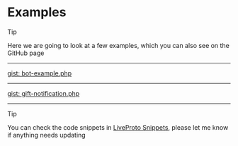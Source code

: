 # Examples

> [!TIP]
> Here we are going to look at a few examples, which you can also see on the GitHub page

---

[gist: bot-example.php](https://raw.githubusercontent.com/TakNone/LiveProto/refs/heads/main/examples/bot-example.php ':include :type=code')

---

[gist: gift-notification.php](https://raw.githubusercontent.com/TakNone/LiveProto/refs/heads/main/examples/gift-notification.php ':include :type=code')

---

> [!TIP]
> You can check the code snippets in [LiveProto Snippets](https://t.me/LiveProtoSnippets), please let me know if anything needs updating